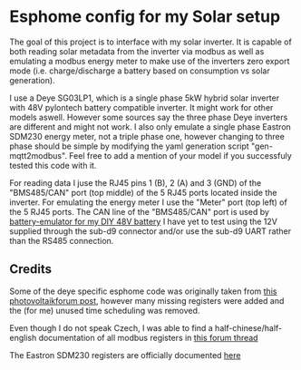 # Esphome config for my Solar setup

The goal of this project is to interface with my solar inverter.
It is capable of both reading solar metadata from the inverter via modbus as well as emulating a modbus energy meter to make use of the inverters zero export mode (i.e. charge/discharge a battery based on consumption vs solar generation).

I use a Deye SG03LP1, which is a single phase 5kW hybrid solar inverter with 48V pylontech battery compatible inverter.
It might work for other models aswell. However some sources say the three phase Deye inverters are different and might not work.
I also only emulate a single phase Eastron SDM230 energy meter, not a triple phase one, however changing to three phase should be simple by modifying the yaml generation script "gen-mqtt2modbus".
Feel free to add a mention of your model if you successfuly tested this code with it.

For reading data I juse the RJ45 pins 1 (B), 2 (A) and 3 (GND) of the "BMS485/CAN" port (top middle) of the 5 RJ45 ports located inside the inverter.
For emulating the energy meter I use the "Meter" port (top left) of the 5 RJ45 ports.
The CAN line of the "BMS485/CAN" port is used by [battery-emulator for my DIY 48V battery](https://github.com/dalathegreat/Battery-Emulator/wiki/Battery:-Daly-SmartBMS)
I have yet to test using the 12V supplied through the sub-d9 connector and/or use the sub-d9 UART rather than the RS485 connection.

## Credits
Some of the deye specific esphome code was originally taken from [this photovoltaikforum post](https://www.photovoltaikforum.com/thread/191631-fernbedienung-von-deye-5k-wechselrichtern-%C3%BCber-modbus-home-assistant/?postID=3090347#post3090347), however many missing registers were added and the (for me) unused time scheduling was removed.

Even though I do not speak Czech, I was able to find a half-chinese/half-english documentation of all modbus registers in [this forum thread](https://forum.mypower.cz/viewtopic.php?t=6926&start=20)

The Eastron SDM230 registers are officially documented [here](https://eastroneurope.com/images/uploads/products/protocol/SDM230-MODBUS_Protocol.pdf)
